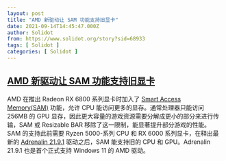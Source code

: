 ```yaml
---
layout: post
title: "AMD 新驱动让 SAM 功能支持旧显卡"
date: 2021-09-14T14:45:47.000Z
author: Solidot
from: https://www.solidot.org/story?sid=68933
tags: [ Solidot ]
categories: [ Solidot ]
---
```

<!--1631630747000-->
[AMD 新驱动让 SAM 功能支持旧显卡](https://www.solidot.org/story?sid=68933)
------

<div>
AMD 在推出 Radeon RX 6800 系列显卡时加入了 <a href="https://www.amd.com/zh-hans/technologies/smart-access-memory" target="_blank">Smart Access Memory(SAM)</a> 功能，允许 CPU 能访问更多的显存。通常处理器只能访问 256MB 的 GPU 显存，因此更大容量的游戏资源需要分解成更小的部分来进行传输，SAM 或 Resizable BAR 移除了这一限制，能显著提升部分游戏的性能。SAM 的支持此前需要 Ryzen 5000-系列 CPU 和 RX 6000 系列显卡，在释出最新的 <a href="https://www.amd.com/en/support/kb/release-notes/rn-rad-win-21-9-1" target="_blank">Adrenalin 21.9.1</a> 驱动之后，SAM 能支持旧的 CPU 和 GPU。Adrenalin 21.9.1 也是首个正式支持 Windows 11 的 AMD 驱动。
</div>
